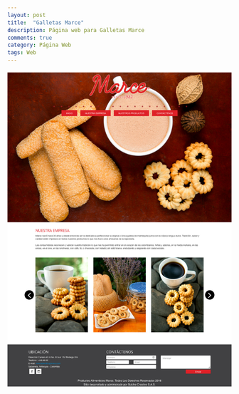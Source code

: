 ```yaml
---
layout: post
title:  "Galletas Marce"
description: Página web para Galletas Marce
comments: true
category: Página Web
tags: Web
---
```

<img src="/public/imgs/proyectos/galletasMarce.jpg" />
